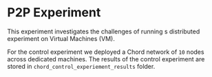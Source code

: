 # P2P Experiment
This experiment investigates the challenges of running s distributed experiment on Virtual Machines (VM).


For the control experiment we deployed a Chord network of `10` nodes across dedicated machines. 
The results of the control experiment are stored in `chord_control_experiement_results` folder.


